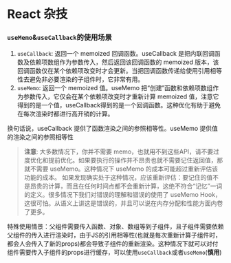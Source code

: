 # React 杂技

### `useMemo`&`useCallback`的使用场景
1. `useCallback`: 返回一个 memoized 回调函数。useCallback 是把内联回调函数及依赖项数组作为参数传入，然后返回该回调函数的 memoized 版本，该回调函数仅在某个依赖项改变时才会更新。当把回调函数传递给使用引用相等性去避免非必要渲染的子组件时，它非常有用。
2. `useMemo`: 返回一个 memoized 值。useMemo 把“创建”函数和依赖项数组作为参数传入，它仅会在某个依赖项改变时才重新计算 memoized 值，注意它得到的是一个值，useCallback得到的是一个回调函数。这种优化有助于避免在每次渲染时都进行高开销的计算。

换句话说，useCallback 提供了函数渲染之间的参照相等性。useMemo 提供值的渲染之间的参照相等性

> **注意**: 大多数情况下，你并不需要 memo，也就用不到这些API，请不要过度优化和提前优化。如果要执行的操作并不昂贵也就不需要记住返回值，那就不需要 useMemo。这种情况下 useMemo 的成本可能超过重新评估该功能的成本。 如果发现确实处于这种情况，应该重新评估：要记住的值不是昂贵的计算，而且在任何时间点都不会重新计算，这绝不符合“记忆”一词的定义。很多情况下我们对错误的理解和错误的使用了 useMemo Hook，这很可怕。从语义上讲这是错误的，并且可以说在内存分配和性能方面内卷了更多。

特殊使用情景：父组件需要传入函数、对象、数组等到子组件，且子组件需要依赖父组件的传入进行渲染时，由于JS的引用相等性(也就是每次重新计算子组件时，都会人会传入了新的props)都会导致子组件的重新渲染。这种情况下就可以对付组件需要传入子组件的props进行缓存，可以使用`useCallback`或者`useMemo`(**慎用**)